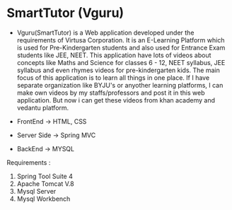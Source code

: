 # SmartTutor (Vguru)
* Vguru(SmartTutor) is a Web application developed under the requirements of Virtusa Corporation. It is an E-Learning Platform which is used for Pre-Kindergarten students 
and also used for Entrance Exam students like JEE, NEET. This application have lots of videos about concepts like Maths and Science for classes 6 - 12, NEET syllabus, JEE syllabus
and even rhymes videos for pre-kindergarten kids. The main focus of this application is to learn all things in one place. If I have separate organization like BYJU's or anyother 
learning platforms, I can make own videos by my staffs/professors and post it in this web application. But now i can get these videos from khan academy and vedantu platform.

* FrontEnd     -> HTML, CSS
* Server Side  -> Spring MVC
* BackEnd      -> MYSQL
  
Requirements :
1) Spring Tool Suite 4
2) Apache Tomcat V.8
3) Mysql Server
4) Mysql Workbench
